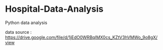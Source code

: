 # Hospital-Data-Analysis

Python data analysis

data source : https://drive.google.com/file/d/1jEdO0WRBqIMX0cs_KZtV3hVMWo_9o8gX/view
